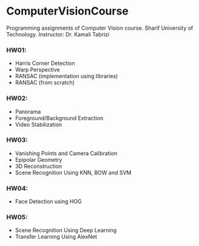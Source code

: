 # ComputerVisionCourse
Programming assignments of Computer Vision course. Sharif University of Technology.
Instructor: Dr. Kamali Tabrizi

### HW01:
* Harris Corner Detection
* Warp Perspective
* RANSAC (implementation using libraries)
* RANSAC (from scratch)

### HW02:
* Panorama
* Foreground/Background Extraction
* Video Stabilization

### HW03:
* Vanishing Points and Camera Calibration
* Epipolar Geometry
* 3D Reconstruction
* Scene Recognition Using KNN, BOW and SVM

### HW04:
* Face Detection using HOG

### HW05:
* Scene Recognition Using Deep Learning
* Transfer Learning Using AlexNet


